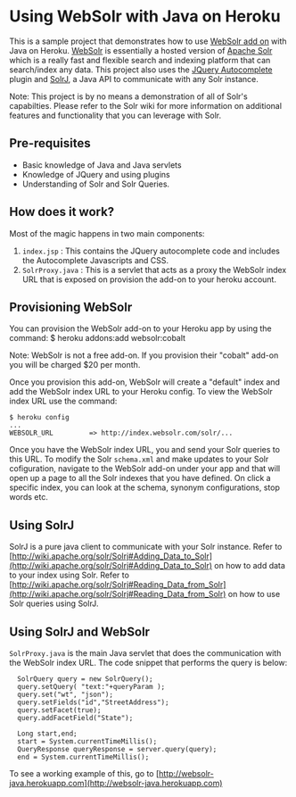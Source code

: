 # Using WebSolr with Java on Heroku

This is a sample project that demonstrates how to use  [WebSolr add on](http://addons.heroku.com/websolr) with Java on Heroku. [WebSolr](http://websolr.com/) is essentially a hosted version of [Apache Solr](http://lucene.apache.org/solr/) which is a really fast and flexible search and indexing platform that can search/index any data. This project also uses the [JQuery Autocomplete](http://docs.jquery.com/Plugins/Autocomplete) plugin and [SolrJ](http://wiki.apache.org/solr/Solrj), a Java API to communicate with any Solr instance.

Note: This project is by no means a demonstration of all of Solr's capabilties. Please refer to the Solr wiki for more information on additional features and functionality that you can leverage with Solr. 

## Pre-requisites

- Basic knowledge of Java and Java servlets
- Knowledge of JQuery and using plugins
- Understanding of Solr and Solr Queries.

## How does it work?

Most of the magic happens in two main components:

1. `index.jsp` : This contains the JQuery autocomplete code and includes the Autocomplete Javascripts and CSS.
2. `SolrProxy.java` : This is a servlet that acts as a proxy the WebSolr index URL that is exposed on provision the add-on to your heroku account.

## Provisioning WebSolr

You can provision the WebSolr add-on to your Heroku app by using the command:
    $ heroku addons:add websolr:cobalt

Note: WebSolr is not a free add-on. If you provision their "cobalt" add-on you will be charged $20 per month. 

Once you provision this add-on, WebSolr will create a "default" index and add the WebSolr index URL to your Heroku config. To view the WebSolr index URL use the command:

    $ heroku config
    ...
    WEBSOLR_URL         => http://index.websolr.com/solr/...

Once you have the WebSolr index URL, you and send your Solr queries to this URL. To modify the Solr `schema.xml` and make updates to your Solr cofiguration, navigate to the WebSolr add-on under your app and that will open up a page to all the Solr indexes that you have defined. On click a specific index, you can look at the schema, synonym configurations, stop words etc.


## Using SolrJ

SolrJ is a pure java client to communicate with your Solr instance. Refer to [http://wiki.apache.org/solr/Solrj#Adding_Data_to_Solr](http://wiki.apache.org/solr/Solrj#Adding_Data_to_Solr) on how to add data to your index using Solr. Refer to [http://wiki.apache.org/solr/Solrj#Reading_Data_from_Solr](http://wiki.apache.org/solr/Solrj#Reading_Data_from_Solr) on how to use Solr queries using SolrJ.


## Using SolrJ and WebSolr

`SolrProxy.java` is the main Java servlet that does the communication with the WebSolr index URL. The code snippet that performs the query is below:


      SolrQuery query = new SolrQuery();
      query.setQuery( "text:"+queryParam );
      query.set("wt", "json");
      query.setFields("id","StreetAddress");
      query.setFacet(true);
      query.addFacetField("State");
      
      Long start,end;
      start = System.currentTimeMillis();
      QueryResponse queryResponse = server.query(query);
      end = System.currentTimeMillis();

To see a working example of this, go to [http://websolr-java.herokuapp.com](http://websolr-java.herokuapp.com)


